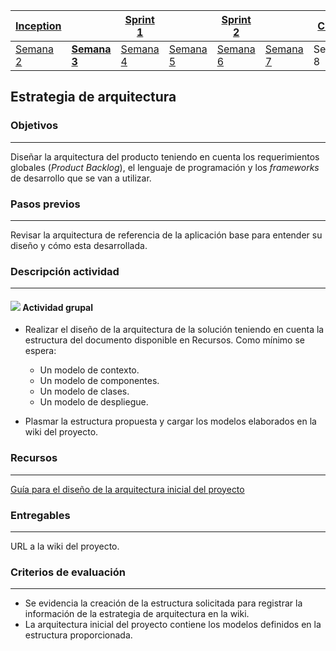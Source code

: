 | [Inception](https://avargas20.github.io/MISW-Procesos/semanas/inception/inception) |   | [Sprint 1](https://avargas20.github.io/MISW-Procesos/semanas/sprint1/sprint1) |   | [Sprint 2](https://avargas20.github.io/MISW-Procesos/semanas/sprint2/sprint2) |   | [Cierre]() |
|-----------|---|----------|---|----------|---|--------|
| [Semana 2](https://avargas20.github.io/MISW-Procesos/semanas/inception/semana2/semana2)         | **[Semana 3](https://avargas20.github.io/MISW-Procesos/semanas/inception/semana3/semana3)** | [Semana 4](https://avargas20.github.io/MISW-Procesos/semanas/sprint1/semana4/semana4) | [Semana 5](https://avargas20.github.io/MISW-Procesos/semanas/sprint1/semana5/semana5) | [Semana 6](https://avargas20.github.io/MISW-Procesos/semanas/sprint2/semana6/semana6) | [Semana 7](https://avargas20.github.io/MISW-Procesos/semanas/sprint1/semana7/semana7) | Semana 8      |

## Estrategia de arquitectura

### Objetivos

---
Diseñar la arquitectura del producto teniendo en cuenta los requerimientos globales (*Product Backlog*), el lenguaje de programación y los *frameworks* de desarrollo que se van a utilizar.

### Pasos previos
---

Revisar la arquitectura de referencia de la aplicación base para entender su diseño y cómo esta desarrollada.

### Descripción actividad

---

#### ![](./../../assets/images/grupo.png) Actividad grupal

* Realizar el diseño de la arquitectura de la solución teniendo en cuenta la estructura del documento disponible en Recursos. Como mínimo se espera:
   * Un modelo de contexto.
   * Un modelo de componentes.
   * Un modelo de clases.
   * Un modelo de despliegue.

* Plasmar la estructura propuesta y cargar los modelos elaborados en la wiki del proyecto.


### Recursos 

---
[Guía para el diseño de la arquitectura inicial del proyecto](https://uniandes.sharepoint.com/:w:/s/mod/EfBEsRY9NyVBrHFgdGXuUqAB1-RWBwcxZD-FzlzbhevaFg?e=hw9YVE)


### Entregables

---
URL a la wiki del proyecto.

### Criterios de evaluación

---

* Se evidencia la creación de la estructura solicitada para registrar la información de la estrategia de arquitectura en la wiki.
* La arquitectura inicial del proyecto contiene los modelos definidos en la estructura proporcionada.
